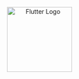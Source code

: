 <p align="center">
    <image src="../logos/nextjs-logo.png"  height="150px" alt="Flutter Logo" />
</p>

</br>
